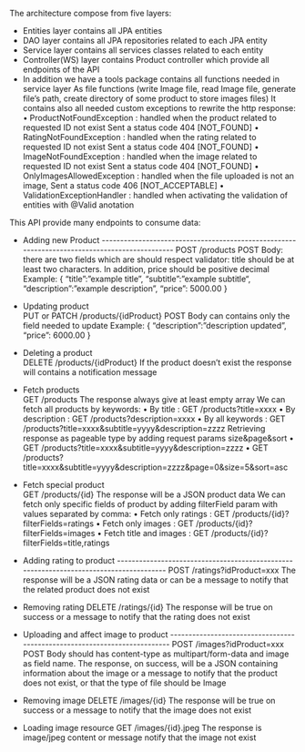 The architecture compose from five layers:
-	Entities layer contains all JPA entities
-	DAO layer contains all JPA repositories related to each JPA entity
-	Service layer contains all services classes related to each entity
-	Controller(WS) layer contains Product controller which provide all endpoints of the API
-	In addition we have a tools package contains all functions needed in service layer
As file functions (write Image file, read Image file, generate file’s path, create directory of some product to store images files)
It contains also all needed custom exceptions to rewrite the http response: 
•	ProductNotFoundException : handled when the product related to requested ID not exist 
Sent a status code 404 [NOT_FOUND]
•	RatingNotFoundException : handled when the rating related to requested ID not exist 
Sent a status code 404 [NOT_FOUND]
•	ImageNotFoundException : handled when the image related to requested ID not exist
Sent a status code 404 [NOT_FOUND]
•	OnlyImagesAllowedException : handled when the file uploaded is not an image, 
Sent a status code 406 [NOT_ACCEPTABLE]
•	ValidationExceptionHandler : handled when activating the validation of entities with @Valid anotation

This API provide many endpoints to consume data:
-	Adding new Product  ----------------------------------------------------------------------------------------------
POST /products
POST Body: there are two fields which are should respect validator: title should be at least two characters. In addition, price should be positive decimal 
Example:
{
   “title”:”example title”, 
   “subtitle”:”example subtitle“, 
   “description”:”example description”,
   “price”: 5000.00
} 

-	Updating product  
PUT or PATCH /products/{idProduct}
POST Body can contains only the field needed to update
Example:
{ 
   “description”:”description updated”,
   “price”: 6000.00
} 

-	Deleting a product  
DELETE  /products/{idProduct}
If the product doesn’t exist the response will contains a notification message


-	Fetch products  
GET  /products
The response always give at least empty array
We can fetch all products by keywords:
•	By title : GET  /products?title=xxxx 
•	By description : GET  /products?description=xxxx
•	By all keywords : GET  /products?title=xxxx&subtitle=yyyy&description=zzzz
Retrieving response as pageable type by adding request params size&page&sort
•	GET /products?title=xxxx&subtitle=yyyy&description=zzzz
•	GET /products?title=xxxx&subtitle=yyyy&description=zzzz&page=0&size=5&sort=asc


-	Fetch special product  
GET  /products/{id}
The response will be a JSON product data
We can fetch only specific fields of product by adding filterField param with values separated by comma: 
•	Fetch only ratings : GET /products/{id}?filterFields=ratings
•	Fetch only images : GET /products/{id}?filterFields=images
•	Fetch title and images : GET /products/{id}?filterFields=title,ratings
-	Adding rating to product  ---------------------------------------------------------------------------------------
POST  /ratings?idProduct=xxx
The response will be a JSON rating data or can be a message to notify that the related product does not exist


-	Removing rating 
DELETE  /ratings/{id}
The response will be true on success or a message to notify that the rating does not exist


-	Uploading and affect image to product --------------------------------------------------------------------------
POST  /images?idProduct=xxx
POST Body should has content-type as multipart/form-data and image as field name. 
The response, on success, will be a JSON containing information about the image or a message to notify that the product does not exist, or that the type of file should be Image

-	Removing image 
DELETE  /images/{id}
The response will be true on success or a message to notify that the image does not exist


-	Loading image resource 
GET /images/{id}.jpeg
The response is image/jpeg content or message notify that the image not exist

